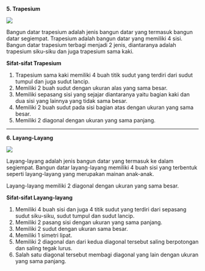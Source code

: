 **5. Trapesium**

![](resource:assets/bangundatar/segiempat/trapesium.png "")

Bangun datar trapesium adalah jenis bangun datar yang termasuk bangun datar segiempat. Trapesium adalah bangun datar yang memiliki 4 sisi. Bangun datar trapesium terbagi menjadi 2 jenis, diantaranya adalah trapesium siku-siku dan juga trapesium sama kaki.

**Sifat-sifat Trapesium**

1. Trapesium sama kaki memiliki 4 buah titik sudut yang terdiri dari sudut tumpul dan juga sudut lancip.
1. Memiliki 2 buah sudut dengan ukuran alas yang sama besar.
1. Memiliki sepasang sisi yang sejajar diantaranya yaitu bagian kaki dan dua sisi yang lainnya yang tidak sama besar.
1. Memiliki 2 buah sudut pada sisi bagian atas dengan ukuran yang sama besar.
1. Memiliki 2 diagonal dengan ukuran yang sama panjang.

---
>
**6. Layang-Layang**

![](resource:assets/bangundatar/segiempat/layanglayang.png "")

Layang-layang adalah jenis bangun datar yang termasuk ke dalam segiempat. Bangun datar layang-layang memiliki 4 buah sisi yang terbentuk seperti layang-layang yang merupakan mainan anak-anak.

Layang-layang memiliki 2 diagonal dengan ukuran yang sama besar.

**Sifat-sifat Layang-layang**
1. Memiliki 4 buah sisi dan juga 4 titik sudut yang terdiri dari sepasang sudut siku-siku, sudut tumpul dan sudut lancip.
1. Memiliki 2 pasang sisi dengan ukuran yang sama panjang.
1. Memiliki 2 sudut dengan ukuran sama besar.
1. Memiliki 1 simetri lipat.
1. Memiliki 2 diagonal dan dari kedua diagonal tersebut saling berpotongan dan saling tegak lurus.
1. Salah satu diagonal tersebut membagi diagonal yang lain dengan ukuran yang sama panjang.